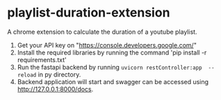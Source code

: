 # playlist-duration-extension

A chrome extension to calculate the duration of a youtube playlist.

1) Get your API key on "https://console.developers.google.com/"
2) Install the required libraries by running the command 'pip install -r requirements.txt'
3) Run the fastapi backend by running `uvicorn restController:app  --reload` in py directory.
4) Backend application will start and swagger can be accessed using http://127.0.0.1:8000/docs.
